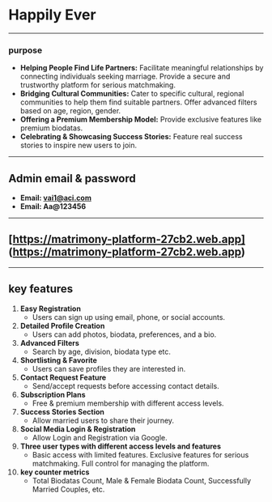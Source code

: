 # Happily Ever
---
### purpose
  - **Helping People Find Life Partners:** Facilitate meaningful relationships by connecting individuals seeking marriage. Provide a secure and trustworthy platform for serious matchmaking.
  - **Bridging Cultural Communities:** Cater to specific cultural, regional communities to help them find suitable partners. Offer advanced filters based on age, region, gender.
  - **Offering a Premium Membership Model:** Provide exclusive features like premium biodatas.
  - **Celebrating & Showcasing Success Stories:** Feature real success stories to inspire new users to join.
---

## Admin email & password
   - **Email: vai1@aci.com**
   - **Email: Aa@123456**
---

## [https://matrimony-platform-27cb2.web.app] (https://matrimony-platform-27cb2.web.app)

---
## key features
1. **Easy Registration**
   - Users can sign up using email, phone, or social accounts.
2. **Detailed Profile Creation**
   - Users can add photos, biodata, preferences, and a bio.
3. **Advanced Filters**
   - Search by age, division, biodata type etc.
4. **Shortlisting & Favorite**
    - Users can save profiles they are interested in.
5. **Contact Request Feature**
    - Send/accept requests before accessing contact details.
6. **Subscription Plans**
    - Free & premium membership with different access levels.
7. **Success Stories Section**
    - Allow married users to share their journey.
8. **Social Media Login & Registration**
    - Allow Login and Registration via Google.
9. **Three user types with different access levels and features**
    - Basic access with limited features. Exclusive features for serious matchmaking. Full control for managing the platform.
10. **key counter metrics**
    - Total Biodatas Count, Male & Female Biodata Count, Successfully Married Couples, etc.



    